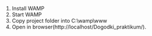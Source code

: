 1. Install WAMP
2. Start WAMP
3. Copy project folder into C:\wamp\www
4. Open in browser(http://localhost/Dogodki_praktikum/).
